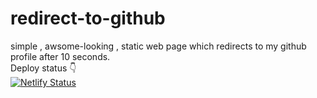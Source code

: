 # redirect-to-github
simple , awsome-looking , static web page which redirects to my github profile after 10 seconds.<br>
Deploy status 👇 <br>
[![Netlify Status](https://api.netlify.com/api/v1/badges/9c5691a3-9198-4eb4-bb18-a4d1fc1ad4f2/deploy-status)](https://app.netlify.com/sites/gitrect/deploys)

